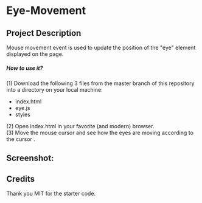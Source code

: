 # Eye-Movement

## Project Description

Mouse movement event is used to update the position of the "eye" element displayed on the page.

##### How to use it?
(1) Download the following 3 files from the master branch of this repository into a directory on your local machine:
<ul>
  <li>index.html</li>
  <li>eye.js</li>
  <li>styles</li>
</ul>
(2) Open index.html in your favorite (and modern) browser.
<br>
(3) Move the mouse cursor and see how the eyes are moving according to the cursor . 

Screenshot:
--------------------


<h2>Credits</h2>
Thank you MIT for the starter code.

